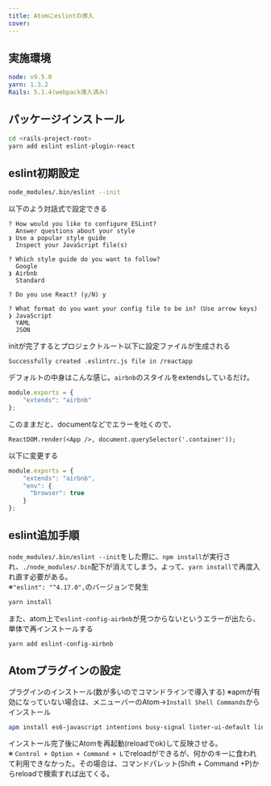 ```yaml
---
title: Atomにeslintの導入
cover:
---
```


## 実施環境
```yaml
node: v9.5.0
yarn: 1.3.2
Rails: 5.1.4(webpack導入済み)
```

## パッケージインストール

```bash
cd <rails-project-root>
yarn add eslint eslint-plugin-react
```

## eslint初期設定

```bash
node_modules/.bin/eslint --init
```

以下のよう対話式で設定できる
```
? How would you like to configure ESLint?
  Answer questions about your style
❯ Use a popular style guide
  Inspect your JavaScript file(s)

? Which style guide do you want to follow?
  Google
❯ Airbnb
  Standard

? Do you use React? (y/N) y

? What format do you want your config file to be in? (Use arrow keys)
❯ JavaScript
  YAML
  JSON
```

initが完了するとプロジェクトルート以下に設定ファイルが生成される

```
Successfully created .eslintrc.js file in /reactapp
```

デフォルトの中身はこんな感じ。`airbnb`のスタイルをextendsしているだけ。

```js
module.exports = {
    "extends": "airbnb"
};
```

このままだと、documentなどでエラーを吐くので、
```
ReactDOM.render(<App />, document.querySelector('.container'));
```

以下に変更する  
```js
module.exports = {
    "extends": "airbnb",
    "env": {
      "browser": true
    }
};
```

## eslint追加手順
`node_modules/.bin/eslint --init`をした際に、`npm install`が実行され、`./node_modules/.bin`配下が消えてしまう。よって、`yarn install`で再度入れ直す必要がある。  
※`"eslint": "^4.17.0",`のバージョンで発生

```bash
yarn install
```

また、atom上で`eslint-config-airbnb`が見つからないというエラーが出たら、単体で再インストールする
```
yarn add eslint-config-airbnb
```

## Atomプラグインの設定

プラグインのインストール(数が多いのでコマンドラインで導入する)
※apmが有効になっていない場合は、メニューバーのAtom->`Install Shell Commands`からインストール

```bash
apm install es6-javascript intentions busy-signal linter-ui-default linter linter-eslint
```

インストール完了後にAtomを再起動(reloadでok)して反映させる。  
※ `Control + Option + Command + L`でreloadができるが、何かのキーに食われて利用できなかった。その場合は、コマンドパレット(Shift + Command +P)からreloadで検索すれば出てくる。
